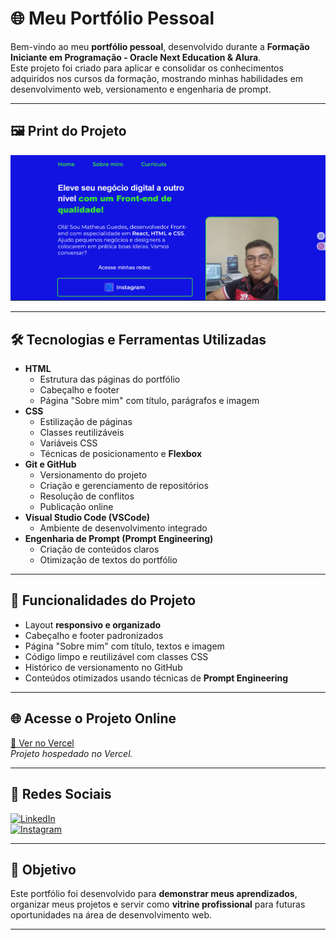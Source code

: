 # 🌐 Meu Portfólio Pessoal

Bem-vindo ao meu **portfólio pessoal**, desenvolvido durante a **Formação Iniciante em Programação - Oracle Next Education & Alura**.  
Este projeto foi criado para aplicar e consolidar os conhecimentos adquiridos nos cursos da formação, mostrando minhas habilidades em desenvolvimento web, versionamento e engenharia de prompt.

---

## 🖼 Print do Projeto

![Print do Portfólio](./assets/print_site.png)

---

## 🛠 Tecnologias e Ferramentas Utilizadas

- **HTML**
  - Estrutura das páginas do portfólio
  - Cabeçalho e footer
  - Página "Sobre mim" com título, parágrafos e imagem
- **CSS**
  - Estilização de páginas
  - Classes reutilizáveis
  - Variáveis CSS
  - Técnicas de posicionamento e **Flexbox**
- **Git e GitHub**
  - Versionamento do projeto
  - Criação e gerenciamento de repositórios
  - Resolução de conflitos
  - Publicação online
- **Visual Studio Code (VSCode)**
  - Ambiente de desenvolvimento integrado
- **Engenharia de Prompt (Prompt Engineering)**
  - Criação de conteúdos claros
  - Otimização de textos do portfólio

---

## 🚀 Funcionalidades do Projeto

- Layout **responsivo e organizado**
- Cabeçalho e footer padronizados
- Página "Sobre mim" com título, textos e imagem
- Código limpo e reutilizável com classes CSS
- Histórico de versionamento no GitHub
- Conteúdos otimizados usando técnicas de **Prompt Engineering**

---

## 🌐 Acesse o Projeto Online

[🔗 Ver no Vercel](https://seu-projeto.vercel.app)  
*Projeto hospedado no Vercel.*

---

## 📱 Redes Sociais

[![LinkedIn](https://img.shields.io/badge/LinkedIn-0077B5?style=for-the-badge&logo=linkedin&logoColor=white)](https://www.linkedin.com/in/matheus-guedes-da-silva-a3389a262)  
[![Instagram](https://img.shields.io/badge/Instagram-E4405F?style=for-the-badge&logo=instagram&logoColor=white)](https://www.instagram.com/math.eusguedessilva/)

---

## 🎯 Objetivo

Este portfólio foi desenvolvido para **demonstrar meus aprendizados**, organizar meus projetos e servir como **vitrine profissional** para futuras oportunidades na área de desenvolvimento web.

---




